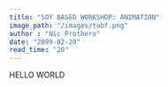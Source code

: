```yaml
---
title: "SOY BASED WORKSHOP: ANIMATION"
image_path: "/images/tabf.png"
author : "Nic Prothero"
date: "2099-02-20"
read_time: "20"
---
```


HELLO WORLD